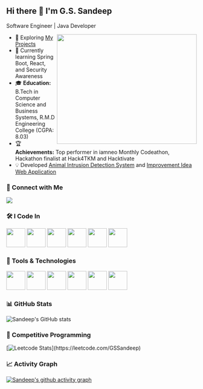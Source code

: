 ## Hi there 👋 I'm G.S. Sandeep

Software Engineer | Java Developer 

<img align="right" width="370" height="290" src="https://i.pinimg.com/originals/47/f0/34/47f0342cec72b800463bf003eac1257e.gif">

- 🔭 Exploring [My Projects](#)
- 🌱 Currently learning Spring Boot, React, and Security Awareness
- 🎓 **Education:** B.Tech in Computer Science and Business Systems, R.M.D Engineering College (CGPA: 8.03)
- 🏆 **Achievements:** Top performer in iamneo Monthly Codeathon, Hackathon finalist at Hack4TKM and Hacktivate
- 💡 Developed [Animal Intrusion Detection System](#) and [Improvement Idea Web Application](#)

### 📱 Connect with Me

[<img src="https://img.shields.io/badge/LinkedIn-0077B5?style=for-the-badge&logo=linkedin&logoColor=white" />](https://www.linkedin.com/in/gs-sandeep/)

### 🛠️ I Code In

<img height="50" width="50" src="https://img.icons8.com/color/48/000000/java-coffee-cup-logo.png" /> 
<img height="50" width="50" src="https://img.icons8.com/color/48/000000/python.png" /> 
<img height="50" width="50" src="https://img.icons8.com/color/48/000000/javascript.png" /> 
<img height="50" width="50" src="https://img.icons8.com/color/48/000000/react-native.png" />
<img height="50" width="50" src="https://img.icons8.com/color/48/000000/spring-logo.png" />
<img height="50" width="50" src="https://img.icons8.com/color/48/000000/postgreesql.png" />

### 🔧 Tools & Technologies

<img height="50" width="50" src="https://img.icons8.com/color/48/000000/android-studio--v3.png" />
<img height="50" width="50" src="https://img.icons8.com/color/48/000000/visual-studio-code-2019.png" />
<img height="50" width="50" src="https://img.icons8.com/color/48/000000/git.png" />
<img height="50" width="50" src="https://img.icons8.com/color/48/000000/mysql-logo.png" />
<img height="50" width="50" src="https://img.icons8.com/color/48/000000/firebase.png" />
<img height="50" width="50" src="https://img.icons8.com/color/48/000000/docker.png" />

### 📊 GitHub Stats

![Sandeep's GitHub stats](https://github-readme-stats.vercel.app/api?username=GSSandeep&theme=dark&show_icons=true&&hide=issues,contribs)

### 🚀 Competitive Programming

[![Leetcode Stats]([https://leetcard.jacoblin.cool/GSSandeep?ext=contest&theme=dark](https://leetcard.jacoblin.cool/Sandeep_G_S?theme=dark&font=Sulphur%20Point&ext=activity))](https://leetcode.com/GSSandeep)

### 📈 Activity Graph

[![Sandeep's github activity graph](https://github-readme-activity-graph.vercel.app/graph?username=GSSandeep&bg_color=000000&color=ffffff&line=51f565&point=ffffff&area=true&hide_border=true)](https://github.com/ashutosh00710/github-readme-activity-graph)

